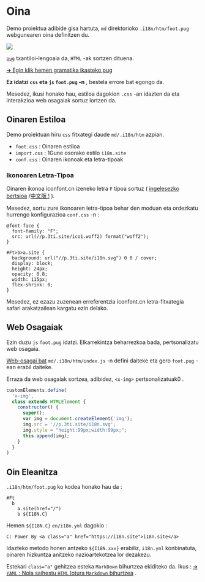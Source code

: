 # Oina

Demo proiektua adibide gisa hartuta, `md` direktorioko `.i18n/htm/foot.pug` webgunearen oina definitzen du.

![](https://p.3ti.site/1721286077.avif)

[`pug`](https://pugjs.org) txantiloi-lengoaia da, `HTML` -ak sortzen dituena.

[➔ Egin klik hemen gramatika ikasteko pug](https://pugjs.org)

**Ez idatzi `css` eta `js` `foot.pug` -n** , bestela errore bat egongo da.

Mesedez, ikusi honako hau, estiloa dagokion `.css` -an idazten da eta interakzioa web osagaiak sortuz lortzen da.

## Oinaren Estiloa

Demo proiektuan hiru `css` fitxategi daude `md/.i18n/htm` azpian.

* `foot.css` : Oinaren estiloa
* `import.css` : 1Gune osorako estilo `i18n.site`
* `conf.css` : Oinaren ikonoak eta letra-tipoak

### Ikonoaren Letra-Tipoa

Oinaren ikonoa iconfont.cn izeneko letra `F` tipoa sortuz ( [ingelesezko bertsioa](https://www.iconfont.cn/?lang=en-us) /[中文版 !](https://www.iconfont.cn/?lang=zh) ).

Mesedez, sortu zure ikonoaren letra-tipoa behar den moduan eta ordezkatu hurrengo konfigurazioa `conf.css` -n :

```
@font-face {
  font-family: "F";
  src: url(//p.3ti.site/ico1.woff2) format("woff2");
}

#Ft>b>a.site {
  background: url("//p.3ti.site/i18n.svg") 0 0 / cover;
  display: block;
  height: 24px;
  opacity: 0.8;
  width: 115px;
  flex-shrink: 0;
}
```

Mesedez, ez ezazu zuzenean erreferentzia iconfont.cn letra-fitxategia safari arakatzailean kargatu ezin delako.

## Web Osagaiak

Ezin duzu `js` `foot.pug` idatzi. Elkarrekintza beharrezkoa bada, pertsonalizatu web osagaia.

[Web-osagai bat](https://www.freecodecamp.org/news/build-your-first-web-component/) `md/.i18n/htm/index.js` -n defini daiteke eta gero `foot.pug` -ean erabil daiteke.

Erraza da web osagaiak sortzea, adibidez, `<x-img>` pertsonalizatuak0 .

```js
customElements.define(
  'x-img',
  class extends HTMLElement {
    constructor() {
      super();
      var img = document.createElement('img');
      img.src = '//p.3ti.site/i18n.svg';
      img.style = "height:99px;width:99px;";
      this.append(img);
    }
  }
)
```

## Oin Eleanitza

`.i18n/htm/foot.pug` ko kodea honako hau da :

```
#Ft
  b
    a.site(href="/")
    b ${I18N.C}
```

Hemen `${I18N.C}` `en/i18n.yml` dagokio :

```
C: Power By <a class="a" href="https://i18n.site">i18n.site</a>
```

Idazteko metodo honen antzeko `${I18N.xxx}` erabiliz, `i18n.yml` konbinatuta, oinaren hizkuntza anitzeko nazioartekotzea lor dezakezu.

Estekari `class="a"` gehitzea esteka `MarkDown` bihurtzea ekiditeko da. Ikus :
 [➔ `YAML` : Nola saihestu `HTML` lotura `Markdown` bihurtzea](/i18/qa#H2) .